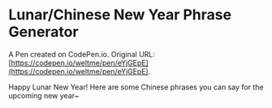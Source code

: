 # Lunar/Chinese New Year Phrase Generator

A Pen created on CodePen.io. Original URL: [https://codepen.io/weltme/pen/eYjGEpE](https://codepen.io/weltme/pen/eYjGEpE).

Happy Lunar New Year!
Here are some Chinese phrases you can say for the upcoming new year~
